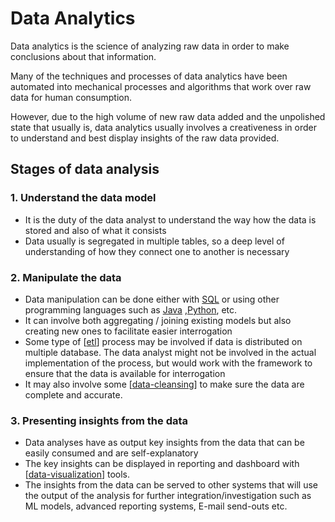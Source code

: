# Data Analytics

Data analytics is the science of analyzing raw data in order to make conclusions about that information.

Many of the techniques and processes of data analytics have been automated into mechanical processes and algorithms that work over raw data for human consumption.

However, due to the high volume of new raw data added and the unpolished state that usually is, data analytics usually involves a creativeness in order to understand and best display insights of the raw data provided.

## Stages of data analysis

### 1. **Understand the data model**

- It is the duty of the data analyst to understand the way how the data is stored and also of what it consists
- Data usually is segregated in multiple tables, so a deep level of understanding of how they connect one to another is necessary

### 2. **Manipulate the data**

- Data manipulation can be done either with [SQL](https://en.wikipedia.org/wiki/SQL) or using other programming languages such as [Java](<https://en.wikipedia.org/wiki/Java_(programming_language)>) ,[Python](<https://en.wikipedia.org/wiki/Python_(programming_language)>), etc.
- It can involve both aggregating / joining existing models but also creating new ones to facilitate easier interrogation
- Some type of [[etl]] process may be involved if data is distributed on multiple database. The data analyst might not be involved in the actual implementation of the process, but would work with the framework to ensure that the data is available for interrogation
- It may also involve some [[data-cleansing]] to make sure the data are complete and accurate.

### 3. **Presenting insights from the data**

- Data analyses have as output key insights from the data that can be easily consumed and are self-explanatory
- The key insights can be displayed in reporting and dashboard with [[data-visualization]] tools.
- The insights from the data can be served to other systems that will use the output of the analysis for further integration/investigation such as ML models, advanced reporting systems, E-mail send-outs etc.

[//begin]: # "Autogenerated link references for markdown compatibility"
[etl]: etl "Extract, transform, load"
[data-cleansing]: data-cleansing "Data Cleansing"
[data-visualization]: data-visualization "Data Visualization"
[//end]: # "Autogenerated link references"
